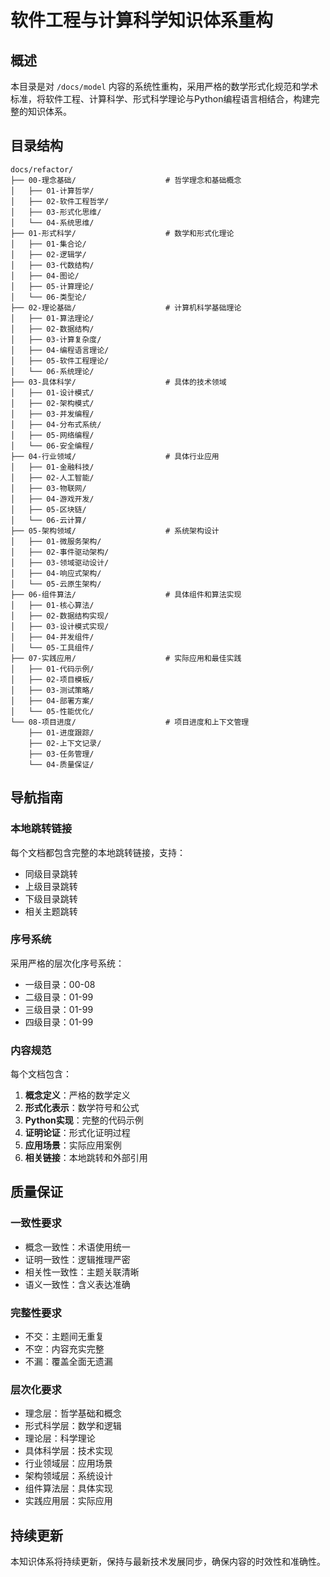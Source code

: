 # 软件工程与计算科学知识体系重构

## 概述

本目录是对 `/docs/model` 内容的系统性重构，采用严格的数学形式化规范和学术标准，将软件工程、计算科学、形式科学理论与Python编程语言相结合，构建完整的知识体系。

## 目录结构

```
docs/refactor/
├── 00-理念基础/                    # 哲学理念和基础概念
│   ├── 01-计算哲学/
│   ├── 02-软件工程哲学/
│   ├── 03-形式化思维/
│   └── 04-系统思维/
├── 01-形式科学/                    # 数学和形式化理论
│   ├── 01-集合论/
│   ├── 02-逻辑学/
│   ├── 03-代数结构/
│   ├── 04-图论/
│   ├── 05-计算理论/
│   └── 06-类型论/
├── 02-理论基础/                    # 计算机科学基础理论
│   ├── 01-算法理论/
│   ├── 02-数据结构/
│   ├── 03-计算复杂度/
│   ├── 04-编程语言理论/
│   ├── 05-软件工程理论/
│   └── 06-系统理论/
├── 03-具体科学/                    # 具体的技术领域
│   ├── 01-设计模式/
│   ├── 02-架构模式/
│   ├── 03-并发编程/
│   ├── 04-分布式系统/
│   ├── 05-网络编程/
│   └── 06-安全编程/
├── 04-行业领域/                    # 具体行业应用
│   ├── 01-金融科技/
│   ├── 02-人工智能/
│   ├── 03-物联网/
│   ├── 04-游戏开发/
│   ├── 05-区块链/
│   └── 06-云计算/
├── 05-架构领域/                    # 系统架构设计
│   ├── 01-微服务架构/
│   ├── 02-事件驱动架构/
│   ├── 03-领域驱动设计/
│   ├── 04-响应式架构/
│   └── 05-云原生架构/
├── 06-组件算法/                    # 具体组件和算法实现
│   ├── 01-核心算法/
│   ├── 02-数据结构实现/
│   ├── 03-设计模式实现/
│   ├── 04-并发组件/
│   └── 05-工具组件/
├── 07-实践应用/                    # 实际应用和最佳实践
│   ├── 01-代码示例/
│   ├── 02-项目模板/
│   ├── 03-测试策略/
│   ├── 04-部署方案/
│   └── 05-性能优化/
└── 08-项目进度/                    # 项目进度和上下文管理
    ├── 01-进度跟踪/
    ├── 02-上下文记录/
    ├── 03-任务管理/
    └── 04-质量保证/
```

## 导航指南

### 本地跳转链接

每个文档都包含完整的本地跳转链接，支持：
- 同级目录跳转
- 上级目录跳转  
- 下级目录跳转
- 相关主题跳转

### 序号系统

采用严格的层次化序号系统：
- 一级目录：00-08
- 二级目录：01-99
- 三级目录：01-99
- 四级目录：01-99

### 内容规范

每个文档包含：
1. **概念定义**：严格的数学定义
2. **形式化表示**：数学符号和公式
3. **Python实现**：完整的代码示例
4. **证明论证**：形式化证明过程
5. **应用场景**：实际应用案例
6. **相关链接**：本地跳转和外部引用

## 质量保证

### 一致性要求
- 概念一致性：术语使用统一
- 证明一致性：逻辑推理严密
- 相关性一致性：主题关联清晰
- 语义一致性：含义表达准确

### 完整性要求
- 不交：主题间无重复
- 不空：内容充实完整
- 不漏：覆盖全面无遗漏

### 层次化要求
- 理念层：哲学基础和概念
- 形式科学层：数学和逻辑
- 理论层：科学理论
- 具体科学层：技术实现
- 行业领域层：应用场景
- 架构领域层：系统设计
- 组件算法层：具体实现
- 实践应用层：实际应用

## 持续更新

本知识体系将持续更新，保持与最新技术发展同步，确保内容的时效性和准确性。
